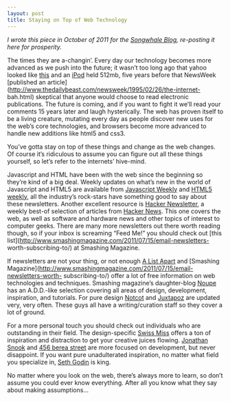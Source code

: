 ```yaml
--- 
layout: post 
title: Staying on Top of Web Technology 
--- 
```


_I wrote this piece in October of 2011 for the [Songwhale Blog](http://blog.songwhale.com/post/11316955561/webtechnology), re-posting it here for prosperity._  


The times they are a-changin’. Every day our technology becomes more advanced
as we push into the future; it wasn’t too long ago that yahoo looked like
[this](http://www.topdesignmag.com/wp-content/uploads/2011/06/118.jpg) and
an [iPod](http://www.ipodhistory.com/ipod-first-generation/) held 512mb, five
years before that NewsWeek [published an
article](http://www.thedailybeast.com/newsweek/1995/02/26/the-internet-
bah.html) skeptical that anyone would choose to read electronic publications.
The future is coming, and if you want to fight it we’ll read your comments 15
years later and laugh hysterically. The web has proven itself to be a living
creature, mutating every day as people discover new uses for the web’s core
technologies, and browsers become more advanced to handle new additions like
html5 and css3.


You’ve gotta stay on top of these things and change as the web changes. Of
course it’s ridiculous to assume you can figure out all these things yourself,
so let’s refer to the internets’ hive-mind.


Javascript and HTML have been with the web since the beginning so they’re kind
of a big deal. Weekly updates on what’s new in the world of Javascript and
HTML5 are available from [Javascript Weekly](http://javascriptweekly.com/) and
[HTML5 weekly](http://html5weekly.com/), all the industry’s rock-stars have
something good to say about these newsletters. Another excellent resource is
[Hacker Newsletter](http://www.hackernewsletter.com/), a weekly best-of
selection of articles from [Hacker News](http://news.ycombinator.com/). This
one covers the web, as well as software and hardware news and other topics of
interest to computer geeks. There are many more newsletters out there worth
reading though, so if your inbox is screaming “Feed Me!” you should check out
[this list](http://www.smashingmagazine.com/2011/07/15/email-newsletters-
worth-subscribing-to/) at Smashing Magazine.


If newsletters are not your thing, or not enough [A List
Apart](http://www.alistapart.com/) and [Smashing
Magazine](http://www.smashingmagazine.com/2011/07/15/email-newsletters-worth-
subscribing-to/) offer a lot of free information on web technologies and
techniques. Smashing magazine’s daughter-blog [Noupe](http://www.noupe.com/)
has an A.D.D.-like selection covering all areas of design, development,
inspiration, and tutorials. For pure design [Notcot](http://www.notcot.org/) and
[Juxtapoz](http://www.juxtapoz.com/) are updated
very, very often. These guys all have a writing/curation staff so they cover a
lot of ground.


For a more personal touch you should check out individuals who are outstanding
in their field.  The design-specific [Swiss
Miss](http://www.swiss-miss.com/) offers a ton of
inspiration and distraction to get your creative juices flowing. [Jonathan
Snook](http://snook.ca/) and [456 berea
street](http://www.456bereastreet.com/) are more focused on development, but
never disappoint. If you want pure unadulterated inspiration, no matter what
field you specialize in, [Seth Godin](http://sethgodin.typepad.com/) is king.

No matter where you look on the web, there’s always more to learn, so don’t
assume you could ever know everything. After all you know what they say about
making assumptions…
